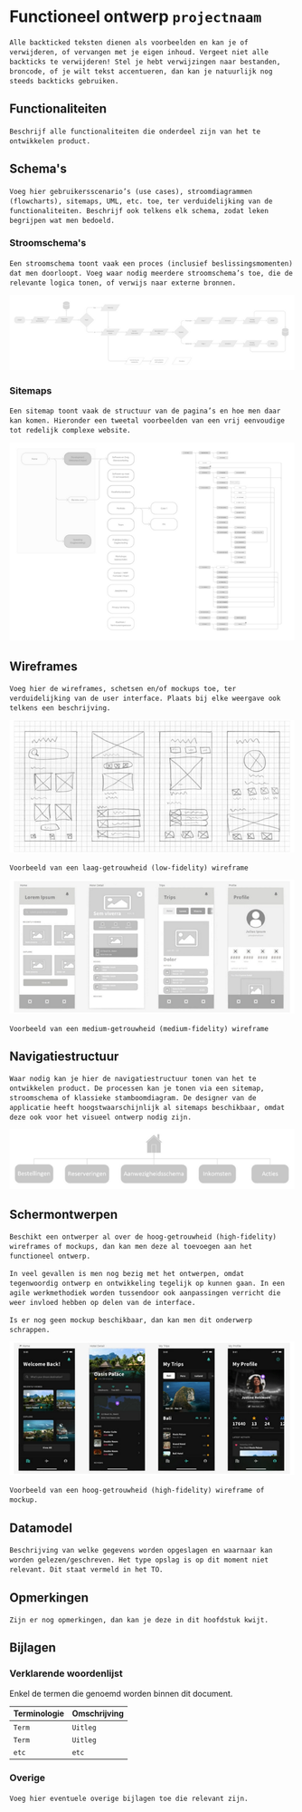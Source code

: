 # Functioneel ontwerp `projectnaam`

`Alle backticked teksten dienen als voorbeelden en kan je of verwijderen, of vervangen met je eigen inhoud. Vergeet niet alle backticks te verwijderen! Stel je hebt verwijzingen naar bestanden, broncode, of je wilt tekst accentueren, dan kan je natuurlijk nog steeds backticks gebruiken.`

## Functionaliteiten

`Beschrijf alle functionaliteiten die onderdeel zijn van het te ontwikkelen product.`

## Schema's

`Voeg hier gebruikersscenario’s (use cases), stroomdiagrammen (flowcharts), sitemaps, UML, etc. toe, ter verduidelijking van de functionaliteiten. Beschrijf ook telkens elk schema, zodat leken begrijpen wat men bedoeld.`

### Stroomschema's

`Een stroomschema toont vaak een proces (inclusief beslissingsmomenten) dat men doorloopt. Voeg waar nodig meerdere stroomschema’s toe, die de relevante logica tonen, of verwijs naar externe bronnen.`

![Voorbeeld stroomschema](./pics/stroomschema.png)

### Sitemaps

`Een sitemap toont vaak de structuur van de pagina’s en hoe men daar kan komen. Hieronder een tweetal voorbeelden van een vrij eenvoudige tot redelijk complexe website.`

![Voorbeeld sitemaps](./pics/sitemaps.png)

## Wireframes

`Voeg hier de wireframes, schetsen en/of mockups toe, ter verduidelijking van de user interface. Plaats bij elke weergave ook telkens een beschrijving.`

![Voorbeeld low fidelity wireframe](./pics/wireframe-low-fidelity.png)

`Voorbeeld van een laag-getrouwheid (low-fidelity) wireframe`

![Voorbeeld medium fidelity wireframe](./pics/wireframe-medium-fidelity.png)

`Voorbeeld van een medium-getrouwheid (medium-fidelity) wireframe`

## Navigatiestructuur

`Waar nodig kan je hier de navigatiestructuur tonen van het te ontwikkelen product. De processen kan je tonen via een sitemap, stroomschema of klassieke stamboomdiagram. De designer van de applicatie heeft hoogstwaarschijnlijk al sitemaps beschikbaar, omdat deze ook voor het visueel ontwerp nodig zijn.`

![Voorbeeld navigatiestructuur](./pics/navigatiestructuur.png)


## Schermontwerpen

`Beschikt een ontwerper al over de hoog-getrouwheid (high-fidelity) wireframes of mockups, dan kan men deze al toevoegen aan het functioneel ontwerp.`

`In veel gevallen is men nog bezig met het ontwerpen, omdat tegenwoordig ontwerp en ontwikkeling tegelijk op kunnen gaan. In een agile werkmethodiek worden tussendoor ook aanpassingen verricht die weer invloed hebben op delen van de interface.`

`Is er nog geen mockup beschikbaar, dan kan men dit onderwerp schrappen.`

![Voorbeeld high fidelity wireframe](./pics/wireframe-high-fidelity.png)

`Voorbeeld van een hoog-getrouwheid (high-fidelity) wireframe of mockup.`

## Datamodel

`Beschrijving van welke gegevens worden opgeslagen en waarnaar kan worden gelezen/geschreven. Het type opslag is op dit moment niet relevant. Dit staat vermeld in het TO.`

## Opmerkingen

`Zijn er nog opmerkingen, dan kan je deze in dit hoofdstuk kwijt.`

## Bijlagen

### Verklarende woordenlijst

Enkel de termen die genoemd worden binnen dit document.

| Terminologie | Omschrijving |
| :--- | :--- |
| `Term` | `Uitleg` |
| `Term` | `Uitleg` |
| `etc` | `etc` |

### Overige

`Voeg hier eventuele overige bijlagen toe die relevant zijn.`
